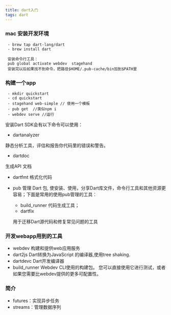 ```yaml
---
title: dart入门
tags: dart
---
```

### mac 安装开发环境

```
 - brew tap dart-lang/dart
 - brew install dart

 安装命令行工具：
 pub global activate webdev  stagehand
 安装完以后如果找不到命令，把路径$HOME/.pub-cache/bin加到$PATH里
```
### 构建一个app
```
 - mkdir quickstart
 - cd quickstart
 - stagehand web-simple // 使用一个模板
 - pub get  //类似npm i
 - webdev serve //运行
```
安装Dart SDK会有以下命令可以使用：
- dartanalyzer

 静态分析工具，评估和报告你代码里的错误和警告。 
- dartdoc

 生成API 文档
- dartfmt
 格式化代码
- pub
  管理 Dart 包, 
  使安装、使用，分享Dart库文件，命令行工具和其他资源更容易；下面是常用的使用pub管理的工具：

    - build_runner
    代码生成工具；
    - dartfix

    用于迁移Dart源代码和修复常见问题的工具

### 开发webapp用到的工具
- webdev
  构建和提供web应用服务
- dart2js
  Dart转换为JavaScript 的编译器,使用tree shaking.
- dartdevc
 Dart开发编译器
- build_runner
 Webdev CLI使用的构建包。 您可以直接使用它进行测试，或者如果您需要比webdev提供的更多可配置性。

### 简介
- futures：实现异步任务
- streams：管理数据序列



 